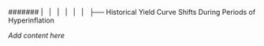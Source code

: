 ####### |   |   |   |   |   |   ├── Historical Yield Curve Shifts During Periods of Hyperinflation

*Add content here*